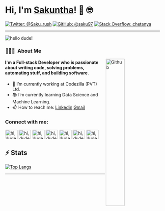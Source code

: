 # Hi, I'm [Sakuntha](http://sakuntha.me)! 👋 🤓

[![Twitter: @Saku_rush](https://img.shields.io/twitter/follow/saku_rush?style=social)](https://twitter.com/@Saku_rush)
[![GitHub: @saku97](https://img.shields.io/github/followers/saku97?label=follow&style=social)](https://github.com/saku97)
[![Stack Overflow: chetanya](https://img.shields.io/badge/-Stack%20Overflow-222222?logo=stack-overflow&link=https://stackoverflow.com/users/8167963/sakurush)](https://stackoverflow.com/users/8167963/sakurush)

<hr>
<p align="left"> <img src="https://komarev.com/ghpvc/?username=saku97&color=brightgreen" alt="hello dude!" /> </p>

### 👨🏻‍💻 &nbsp;About Me

<img width="35%" align="right" alt="Github" src="https://user-images.githubusercontent.com/48678280/88862734-4903af80-d201-11ea-968b-9c939d88a37c.gif" />

<h4>I'm a Full-stack Developer who is passionate about writing code, solving problems, automating stuff, and building software. </h4>

- 🔭 I’m currently working at Codezilla (PVT) Ltd.
- 📚 I’m currently learning Data Science and Machine Learning.
- 📫 How to reach me: [Linkedin](https://www.linkedin.com/in/sakuntha-bimsara-9870b1154/) [Gmail](mailto:sakuofficial@gmail.com)

<p align="center">
<h3 align="left">Connect with me:</h3>

<a href="https://www.linkedin.com/in/sakuntha-bimsara-9870b1154/" target="blank"><img align="center"
        src="https://cdn.jsdelivr.net/npm/simple-icons@3.0.1/icons/linkedin.svg" alt="hi,dude!"
        height="30" width="40" /></a>
<a href="https://twitter.com/Saku_rush" target="blank"><img align="center"
        src="https://cdn.jsdelivr.net/npm/simple-icons@3.0.1/icons/twitter.svg" alt="hi,dude!" height="30"
        width="40" /></a>
<a href="https://dev.to/saku97" target="blank"><img align="center"
        src="https://cdn.jsdelivr.net/npm/simple-icons@3.0.1/icons/dev-dot-to.svg" alt="hi,dude!" height="30"
        width="40" /></a>
<a href="https://stackoverflow.com/users/8167963/sakurush" target="blank"><img align="center"
        src="https://cdn.jsdelivr.net/npm/simple-icons@3.0.1/icons/stackoverflow.svg"
        alt="hi,dude!" height="30" width="40" /></a>
<a href="https://www.instagram.com/delta___fx/" target="blank"><img align="center"
        src="https://cdn.jsdelivr.net/npm/simple-icons@3.0.1/icons/instagram.svg" alt="hi,dude!" height="30"
        width="40" /></a>
        <a href="https://www.facebook.com/sakurush/" target="blank"><img align="center"
        src="https://cdn.jsdelivr.net/npm/simple-icons@3.0.1/icons/facebook.svg" alt="hi,dude!" height="30"
        width="40" /></a>
<a href="#" target="blank"><img align="center"
        src="https://cdn.jsdelivr.net/npm/simple-icons@3.0.1/icons/spotify.svg" alt="hi,dude!" height="30"
        width="40" /></a>
</p>

## ⚡ Stats
[![Top Langs](https://github-readme-stats.vercel.app/api/top-langs/?username=anuraghazra)](https://github.com/anuraghazra/github-readme-stats)
<hr>
